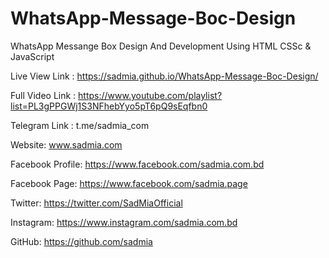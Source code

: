# WhatsApp-Message-Boc-Design
WhatsApp Messange Box Design And Development Using HTML CSSc &amp; JavaScript

Live View Link : https://sadmia.github.io/WhatsApp-Message-Boc-Design/

Full Video Link : https://www.youtube.com/playlist?list=PL3gPPGWj1S3NFhebYyo5pT6pQ9sEqfbn0

Telegram Link : t.me/sadmia_com

Website: www.sadmia.com

Facebook Profile: https://www.facebook.com/sadmia.com.bd

Facebook Page: https://www.facebook.com/sadmia.page

Twitter: https://twitter.com/SadMiaOfficial

Instagram: https://www.instagram.com/sadmia.com.bd

GitHub: https://github.com/sadmia

